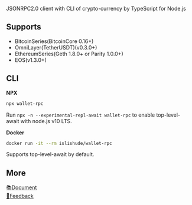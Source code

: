 JSONRPC2.0 client with CLI of crypto-currency by TypeScript for Node.js

## Supports

- BitcoinSeries(BitcoinCore 0.16+)
- OmniLayer(TetherUSDT)(v0.3.0+)
- EthereumSeries(Geth 1.8.0+ or Parity 1.0.0+)
- EOS(v1.3.0+)

## CLI

**NPX**

```sh
npx wallet-rpc
```

Run `npx -n --experimental-repl-await wallet-rpc` to enable top-level-await with node.js v10 LTS.

**Docker**

```sh
docker run -it --rm islishude/wallet-rpc
```

Supports top-level-await by default.

## More

[:books:Document](https://github.com/isLishude/wallet-rpc/blob/dev/doc.md)  
[:bug:Feedback](https://github.com/isLishude/wallet-rpc/issues/new)
